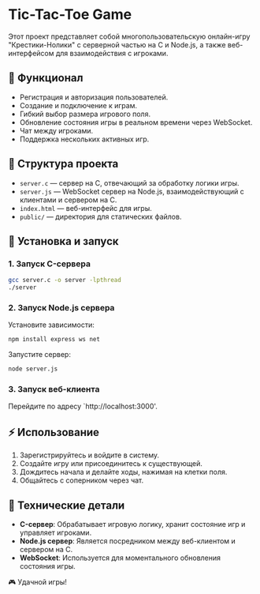 # Tic-Tac-Toe Game

Этот проект представляет собой многопользовательскую онлайн-игру "Крестики-Нолики" с серверной частью на C и Node.js, а также веб-интерфейсом для взаимодействия с игроками.

## 📌 Функционал
- Регистрация и авторизация пользователей.
- Создание и подключение к играм.
- Гибкий выбор размера игрового поля.
- Обновление состояния игры в реальном времени через WebSocket.
- Чат между игроками.
- Поддержка нескольких активных игр.

## 📁 Структура проекта
- `server.c` — сервер на C, отвечающий за обработку логики игры.
- `server.js` — WebSocket сервер на Node.js, взаимодействующий с клиентами и сервером на C.
- `index.html` — веб-интерфейс для игры.
- `public/` — директория для статических файлов.

## 🚀 Установка и запуск
### 1. Запуск C-сервера
```bash
gcc server.c -o server -lpthread
./server
```

### 2. Запуск Node.js сервера
Установите зависимости:
```bash
npm install express ws net
```
Запустите сервер:
```bash
node server.js
```

### 3. Запуск веб-клиента
Перейдите по адресу `http://localhost:3000'.

## ⚡ Использование
1. Зарегистрируйтесь и войдите в систему.
2. Создайте игру или присоединитесь к существующей.
3. Дождитесь начала и делайте ходы, нажимая на клетки поля.
4. Общайтесь с соперником через чат.

## 🔧 Технические детали
- **C-сервер**: Обрабатывает игровую логику, хранит состояние игр и управляет игроками.
- **Node.js сервер**: Является посредником между веб-клиентом и сервером на C.
- **WebSocket**: Используется для моментального обновления состояния игры.

🎮 Удачной игры!

